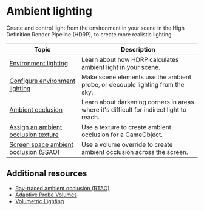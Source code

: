 # Ambient lighting

Create and control light from the environment in your scene in the High Definition Render Pipeline (HDRP), to create more realistic lighting.

|**Topic**|**Description**|
|-|-|
|[Environment lighting](Environment-lighting.md)| Learn about how HDRP calculates ambient light in your scene. |
|[Configure environment lighting](ambient-lighting-configure.md)| Make scene elements use the ambient probe, or decouple lighting from the sky. |
|[Ambient occlusion](ambient-occlusion-introduction.md)| Learn about darkening corners in areas where it's difficult for indirect light to reach.|
|[Assign an ambient occlusion texture](Ambient-Occlusion.md)| Use a texture to create ambient occlusion for a GameObject. |
|[Screen space ambient occlusion (SSAO)](Override-Ambient-Occlusion.md)| Use a volume override to create ambient occlusion across the screen. |

## Additional resources

- [Ray-traced ambient occlusion (RTAO)](Ray-Traced-Ambient-Occlusion.md)
- [Adaptive Probe Volumes](probevolumes.md) 
- [Volumetric Lighting](Volumetric-Lighting.md)
